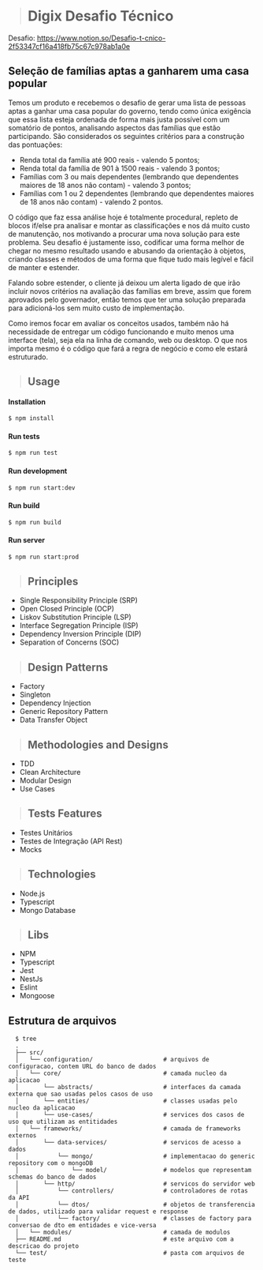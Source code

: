 > # Digix Desafio Técnico

Desafio: https://www.notion.so/Desafio-t-cnico-2f53347cf16a418fb75c67c978ab1a0e
## Seleção de famílias aptas a ganharem uma casa popular

Temos um produto e recebemos o desafio de gerar uma lista de pessoas aptas a ganhar uma casa popular do governo, tendo como única exigência que essa lista esteja ordenada de forma mais justa possível com um somatório de pontos, analisando aspectos das famílias que estão participando. São considerados os seguintes critérios para a construção das pontuações:

- Renda total da família até 900 reais - valendo 5 pontos;
- Renda total da família de 901 à 1500 reais - valendo 3 pontos;
- Famílias com 3 ou mais dependentes  (lembrando que dependentes maiores de 18 anos não contam) - valendo 3 pontos;
- Famílias com 1 ou 2 dependentes  (lembrando que dependentes maiores de 18 anos não contam) - valendo 2 pontos.

O código que faz essa análise hoje é totalmente procedural, repleto de blocos if/else pra analisar e montar as classificações e nos dá muito custo de manutenção, nos motivando a procurar uma nova solução para este problema. Seu desafio é justamente isso, codificar uma forma melhor de chegar no mesmo resultado usando e abusando da orientação à objetos, criando classes e métodos de uma forma que fique tudo mais legível e fácil de manter e estender.

Falando sobre estender, o cliente já deixou um alerta ligado de que irão incluir novos critérios na avaliação das famílias em breve, assim que forem aprovados pelo governador, então temos que ter uma solução preparada para adicioná-los sem muito custo de implementação.

Como iremos focar em avaliar os conceitos usados, também não há necessidade de entregar um código funcionando e muito menos uma interface (tela), seja ela na linha de comando, web ou desktop. O que nos importa mesmo é o código que fará a regra de negócio e como ele estará estruturado.


> ## Usage
#### Installation
```bash
$ npm install
```
#### Run tests
```bash
$ npm run test
```
#### Run development
```bash
$ npm run start:dev
```
#### Run build
```bash
$ npm run build
```
#### Run server
```bash
$ npm run start:prod
```

> ## Principles
* Single Responsibility Principle (SRP)
* Open Closed Principle (OCP)
* Liskov Substitution Principle (LSP)
* Interface Segregation Principle (ISP)
* Dependency Inversion Principle (DIP)
* Separation of Concerns (SOC)

> ## Design Patterns
* Factory
* Singleton
* Dependency Injection
* Generic Repository Pattern
* Data Transfer Object

> ## Methodologies and Designs
* TDD
* Clean Architecture
* Modular Design
* Use Cases

> ## Tests Features
* Testes Unitários
* Testes de Integração (API Rest)
* Mocks

> ## Technologies
* Node.js
* Typescript
* Mongo Database

> ## Libs
* NPM
* Typescript
* Jest
* NestJs
* Eslint
* Mongoose

## Estrutura de arquivos
```shell
  $ tree
  .
  ├── src/
  │   └── configuration/                    # arquivos de configuracao, contem URL do banco de dados
  │   └── core/                             # camada nucleo da aplicacao
  │       └── abstracts/                    # interfaces da camada externa que sao usadas pelos casos de uso 
  │       └── entities/                     # classes usadas pelo nucleo da aplicacao
  │       └── use-cases/                    # services dos casos de uso que utilizam as entitidades
  │   └── frameworks/                       # camada de frameworks externos
  │       └── data-services/                # servicos de acesso a dados
  │           └── mongo/                    # implementacao do generic repository com o mongoDB
  │               └── model/                # modelos que representam schemas do banco de dados
  │       └── http/                         # servicos do servidor web
  │           └── controllers/              # controladores de rotas da API
  │           └── dtos/                     # objetos de transferencia de dados, utilizado para validar request e response
  │           └── factory/                  # classes de factory para conversao de dto em entidades e vice-versa
  │   └── modules/                          # camada de modulos
  ├── README.md                             # este arquivo com a descricao do projeto
  └── test/                                 # pasta com arquivos de teste
```
